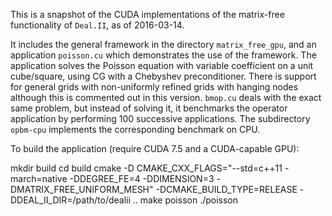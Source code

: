 This is a snapshot of the CUDA implementations of the matrix-free functionality of `Deal.II`, as of 2016-03-14.

It includes the general framework in the directory `matrix_free_gpu`, and an application `poisson.cu` which demonstrates the use of the framework. The application solves the Poisson equation with variable coefficient on a unit cube/square, using CG with a Chebyshev preconditioner. There is support for general grids with non-uniformly refined grids with hanging nodes although this is commented out in this version. `bmop.cu` deals with the exact same problem, but instead of solving it, it benchmarks the operator application by performing 100 successive applications. The subdirectory `opbm-cpu` implements the corresponding benchmark on CPU.

To build the application (require CUDA 7.5 and a CUDA-capable GPU):

   mkdir build
   cd build
   cmake -D CMAKE_CXX_FLAGS="--std=c++11 -march=native -DDEGREE_FE=4 -DDIMENSION=3 -DMATRIX_FREE_UNIFORM_MESH" -DCMAKE_BUILD_TYPE=RELEASE -DDEAL_II_DIR=/path/to/dealii ..
   make poisson
   ./poisson
